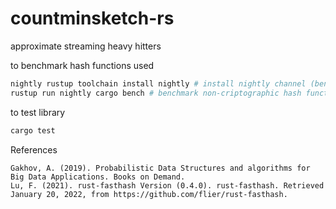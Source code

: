 # countminsketch-rs

approximate streaming heavy hitters

to benchmark hash functions used
```bash
nightly rustup toolchain install nightly # install nightly channel (benches only come with non stable channel)
rustup run nightly cargo bench # benchmark non-criptographic hash functions used
```

to test library
```bash
cargo test
```




References
```
Gakhov, A. (2019). Probabilistic Data Structures and algorithms for Big Data Applications. Books on Demand.
Lu, F. (2021). rust-fasthash Version (0.4.0). rust-fasthash. Retrieved January 20, 2022, from https://github.com/flier/rust-fasthash. 
```
